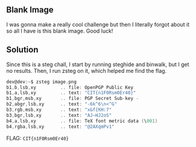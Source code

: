 ## Blank Image
I was gonna make a really cool challenge but then I literally forgot about it so all I have is this blank image. Good luck!

## Solution
Since this is a steg chall, I start by running steghide and binwalk, but I get no results. Then, I run zsteg on it, which helped me find the flag.
```c
dev@dev:~$ zsteg image.png
b1,b,lsb,xy         .. file: OpenPGP Public Key
b1,a,lsb,xy         .. text: "CIT{n1F0Rsm0Er40}"
b1,bgr,msb,xy       .. file: PGP Secret Sub-key -
b2,abgr,lsb,xy      .. text: "-6k^6\n<^G"
b3,rgb,msb,xy       .. text: "x&f{KH:7"
b3,bgr,lsb,xy       .. text: "AJ~HJ2oS"
b4,a,lsb,xy         .. file: TeX font metric data (\001)
b4,rgba,lsb,xy      .. text: "@2AXqmPv1"
```



FLAG: `CIT{n1F0Rsm0Er40}`